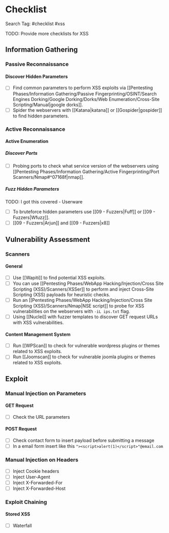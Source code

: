 # Checklist

Search Tag: #checklist #xss

TODO: Provide more checklists for XSS

## Information Gathering

### Passive Reconnaissance

#### Discover Hidden Parameters

- [ ] Find common parameters to perform XSS exploits via [[Pentesting Phases/Information Gathering/Passive Fingerprinting/OSINT/Search Engines Dorking/Google Dorking/Dorks/Web Enumeration/Cross-Site Scripting/Manual|google dorks]].
- [ ] Spider the webservers with [[Katana|katana]] or [[Gospider|gospider]] to find hidden parameters.

### Active Reconnaissance

#### Active Enumeration

##### Discover Ports

- [ ] Probing ports to check what service version of the webservers using [[Pentesting Phases/Information Gathering/Active Fingerprinting/Port Scanners/Nmap#^07168f|nmap]].

##### Fuzz Hidden Parameters

TODO: I got this covered - Userware

- [ ] To bruteforce hidden parameters use [[09 - Fuzzers|Fuff]] or [[09 - Fuzzers|Wfuzz]].
- [ ] [[09 - Fuzzers|Arjun]] and [[09 - Fuzzers|x8]]

## Vulnerability Assessment

### Scanners

#### General

- [ ] Use [[Wapiti]] to find potential XSS exploits.
- [ ] You can use [[Pentesting Phases/WebApp Hacking/Injection/Cross Site Scripting (XSS)/Scanners/XSSer]] to perform and inject Cross-Site Scripting (XSS) payloads for heuristic checks.
- [ ] Run an [[Pentesting Phases/WebApp Hacking/Injection/Cross Site Scripting (XSS)/Scanners/Nmap|NSE script]] to probe for XSS vulnerabilities on the webservers with `-iL ips.txt` flag.
- [ ] Using [[Nuclei]] with fuzzer templates to discover GET request URLs with XSS vulnerabilities.

#### Content Management System

- [ ] Run [[WPScan]] to check for vulnerable wordpress plugins or themes related to XSS exploits.
- [ ] Run [[Joomscan]] to check for vulnerable joomla plugins or themes related to XSS exploits.

## Exploit

### Manual Injection on Parameters

#### GET Request

- [ ] Check the URL parameters

#### POST Request

- [ ] Check contact form to insert payload before submitting a message
- [ ] In a email form insert like this `"><script>alert(1)</script>"@email.com`

### Manual Injection on Headers

- [ ] Inject Cookie headers
- [ ] Inject User-Agent
- [ ] Inject X-Forwarded-For
- [ ] Inject X-Forwarded-Host

### Exploit Chaining

#### Stored XSS

- [ ] Waterfall